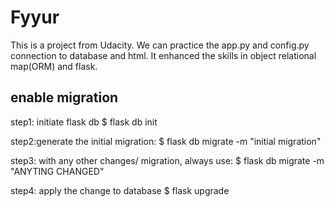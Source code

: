 # Fyyur
This is a project from Udacity. We can practice the app.py and config.py connection to database and html. It enhanced the skills in object relational map(ORM) and flask.

## enable migration
step1: initiate flask db
$ flask db init

step2:generate the initial migration:
$ flask db migrate -m "initial migration"

step3: with any other changes/ migration, always use:
$ flask db migrate -m "ANYTING CHANGED"

step4: apply the change to database
$ flask upgrade